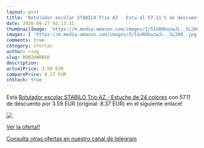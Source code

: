 ```yaml
---
layout: post
title: 'Rotulador escolar STABILO Trio AZ - Estu al 57.11 % de descuento'
date: 2020-09-27 02:13:11
thumbnailImage: 'https://m.media-amazon.com/images/I/51oRObozwJL._SL200_.jpg'
images: [ 'https://m.media-amazon.com/images/I/51oRObozwJL._SL200_.jpg' ]
comments: true
category: ofertas
author: ring
slug: B002HWRB6K
description:
actualPrice: 3.59 EUR
comparePrice: 8.37 EUR
inStock: true
---
```


Está [Rotulador escolar STABILO Trio AZ - Estuche de 24 colores](https://www.amazon.com/dp/B002HWRB6K/?tag=redken08-20) con 57.11 de descuento por 3.59 EUR (original: 8.37 EUR) en el siguiente enlace!

[![](https://m.media-amazon.com/images/I/51oRObozwJL._SL200_.jpg)](https://www.amazon.com/dp/B002HWRB6K/?tag=redken08-20)

[Ver la oferta!!](https://www.amazon.com/dp/B002HWRB6K/?tag=redken08-20)

[Consulta otras ofertas en nuestro canal de telegram](https://t.me/s/ofertas25)
